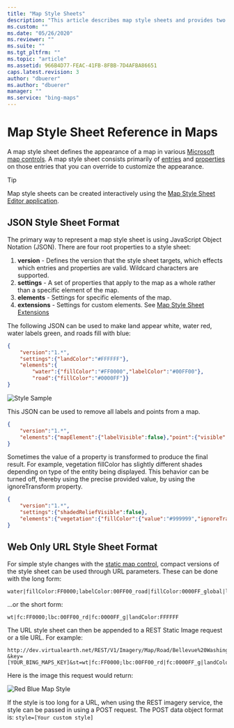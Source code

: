 ```yaml
---
title: "Map Style Sheets"
description: "This article describes map style sheets and provides two formats in which to represent them."
ms.custom: ""
ms.date: "05/26/2020"
ms.reviewer: ""
ms.suite: ""
ms.tgt_pltfrm: ""
ms.topic: "article"
ms.assetid: 966B4D77-FEAC-41FB-8FBB-7D4AFBA86651
caps.latest.revision: 3
author: "dbuerer"
ms.author: "dbuerer"
manager: ""
ms.service: "bing-maps"
---
```

# Map Style Sheet Reference in Maps

A map style sheet defines the appearance of a map in various [Microsoft map controls](map-style-sheet-support.md). A map style sheet consists primarily of [entries](map-style-sheet-entries.md) and [properties](map-style-sheet-entry-properties.md) on those entries that you can override to customize the appearance.

> [!TIP]
> Map style sheets can be created interactively using the [Map Style Sheet Editor application](https://www.microsoft.com/store/productId/9NBHTCJT72FT).

## JSON Style Sheet Format

The primary way to represent a map style sheet is using JavaScript Object Notation (JSON).  There are four root properties to a style sheet:

1. **version** - Defines the version that the style sheet targets, which effects which entries and properties are valid.  Wildcard characters are supported.
2. **settings** - A set of properties that apply to the map as a whole rather than a specific element of the map.
3. **elements** - Settings for specific elements of the map.
4. **extensions** - Settings for custom elements.  See [Map Style Sheet Extensions](map-style-sheet-extensions.md)

The following JSON can be used to make land appear white, water red, water labels green, and roads fill with blue:

```json
{
    "version":"1.*",
    "settings":{"landColor":"#FFFFFF"},
    "elements":{
        "water":{"fillColor":"#FF0000","labelColor":"#00FF00"}, 
        "road":{"fillColor":"#0000FF"}}
}
```

![Style Sample](media/style_sample.png)

This JSON can be used to remove all labels and points from a map.

```json
{
    "version":"1.*", 
    "elements":{"mapElement":{"labelVisible":false},"point":{"visible":false}}
}
```

Sometimes the value of a property is transformed to produce the final result. For example, vegetation fillColor has slightly different shades depending on type of the entity being displayed. This behavior can be turned off, thereby using the precise provided value, by using the ignoreTransform property.

```json
{
    "version":"1.*",
    "settings":{"shadedReliefVisible":false},
    "elements":{"vegetation":{"fillColor":{"value":"#999999","ignoreTransform":true}}}
}
```

## Web Only URL Style Sheet Format

For simple style changes with the [static map control](../rest-services/imagery/get-a-static-map.md), compact versions of the style sheet can be used through URL parameters. These can be done with the long form:

```url
water|fillColor:FF0000;labelColor:00FF00_road|fillColor:0000FF_global|landColor:FFFFFF 
```

...or the short form:

```url
wt|fc:FF0000;lbc:00FF00_rd|fc:0000FF_g|landColor:FFFFFF
```

The URL style sheet can then be appended to a REST Static Image request or a tile URL. For example:

```url
http://dev.virtualearth.net/REST/V1/Imagery/Map/Road/Bellevue%20Washington?&key=[YOUR_BING_MAPS_KEY]&st=wt|fc:FF0000;lbc:00FF00_rd|fc:0000FF_g|landColor:FFFFFF
```

Here is the image this request would return:

![Red Blue Map Style](media/bmv8-redbluemapstyle.jpg)

If the style is too long for a URL, when using the REST imagery service, the style can be passed in using a POST request. The POST data object format is: `style=[Your custom style]`
